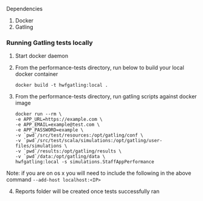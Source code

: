 Dependencies
1. Docker
2. Gatling 


### Running Gatling tests locally

1. Start docker daemon 
2. From the performance-tests directory, run below to build your local docker container

    ```
    docker build -t hwfgatling:local . 

    ```


3. From the performance-tests directory, run gatling scripts against docker image
   ```
   docker run --rm \
   -e APP_URL=https://example.com \
   -e APP_EMAIL=example@test.com \
   -e APP_PASSWORD=example \
   -v `pwd`/src/test/resources:/opt/gatling/conf \
   -v `pwd`/src/test/scala/simulations:/opt/gatling/user-files/simulations \
   -v `pwd`/results:/opt/gatling/results \
   -v `pwd`/data:/opt/gatling/data \
   hwfgatling:local -s simulations.StaffAppPerformance
   ```

Note: if you are on os x you will need to include the following in the above command `--add-host localhost:<IP>`

    
4. Reports folder will be created once tests successfully ran
